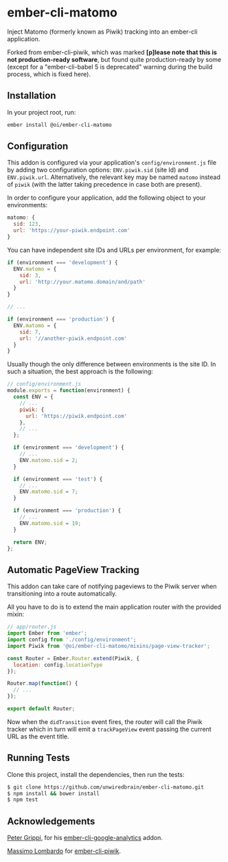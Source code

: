 # ember-cli-matomo

Inject Matomo (formerly known as Piwik) tracking into an ember-cli application.

Forked from ember-cli-piwik, which was marked **[p]lease note that this is not production-ready software**, but found quite production-ready by some (except for a "ember-cli-babel 5 is deprecated" warning during the build process, which is fixed here).

## Installation

In your project root, run:

```bash
ember install @oi/ember-cli-matomo
```

## Configuration

This addon is configured via your application's `config/environment.js` file by
adding two configuration options: `ENV.piwik.sid` (site Id) and `ENV.piwik.url`.
Alternatively, the relevant key may be named `matomo` instead of `piwik`
(with the latter taking precedence in case both are present).

In order to configure your application, add the following object to your
environments:

```javascript
matomo: {
  sid: 123,
  url: 'https://your-piwik.endpoint.com'
}
```

You can have independent site IDs and URLs per environment, for example:

```javascript
if (environment === 'development') {
  ENV.matomo = {
    sid: 3,
    url: 'http://your.matomo.domain/and/path'
  }
}

// ...

if (environment === 'production') {
  ENV.matomo = {
    sid: 7,
    url: '//another-piwik.endpoint.com'
  }
}
```

Usually though the only difference between environments is the site ID. In such
a situation, the best approach is the following:

```javascript
// config/environment.js
module.exports = function(environment) {
  const ENV = {
    // ...
    piwik: {
      url: 'https://piwik.endpoint.com'
    },
    // ...
  };

  if (environment === 'development') {
    // ...
    ENV.matomo.sid = 2;
  }

  if (environment === 'test') {
    // ...
    ENV.matomo.sid = 7;
  }

  if (environment === 'production') {
    // ...
    ENV.matomo.sid = 19;
  }

  return ENV;
};
```

## Automatic PageView Tracking

This addon can take care of notifying pageviews to the Piwik server when
transitioning into a route automatically.

All you have to do is to extend the main application router with the provided
mixin:

```javascript
// app/router.js
import Ember from 'ember';
import config from './config/environment';
import Piwik from '@oi/ember-cli-matomo/mixins/page-view-tracker';

const Router = Ember.Router.extend(Piwik, {
  location: config.locationType
});

Router.map(function() {
  // ...
});

export default Router;
```

Now when the `didTransition` event fires, the router will call the Piwik tracker
which in turn will emit a `trackPageView` event passing the current URL as the
event title.

## Running Tests

Clone this project, install the dependencies, then run the tests:

```bash
$ git clone https://github.com/unwiredbrain/ember-cli-matomo.git
$ npm install && bower install
$ npm test
```

## Acknowledgements

[Peter Grippi][4], for his [ember-cli-google-analytics][5] addon.

[4]: https://github.com/pgrippi
[5]: https://github.com/pgrippi/ember-cli-google-analytics

[Massimo Lombardo][6] for [ember-cli-piwik][7].

[6]: https://github.com/unwiredbrain/
[7]: https://github.com/unwiredbrain/ember-cli-piwik/

